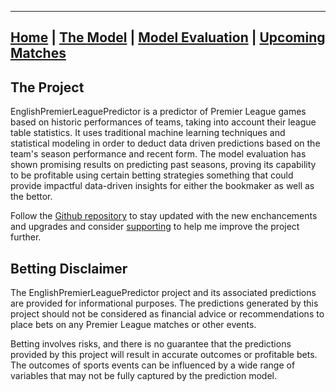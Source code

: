________________________________________________________________________________________________________________________________
## [Home](https://elasticalist.github.io/Home/ "EnglishPremierLeaguePredictor Home page") | [The Model](https://elasticalist.github.io/Model/ "Learn more about the model") | [Model Evaluation](https://elasticalist.github.io/Evaluation/ "Past season performance of the model") | [Upcoming Matches](https://elasticalist.github.io/Upcoming/ "The predictions of the upcoming matches") 


## The Project

EnglishPremierLeaguePredictor is a predictor of Premier League games based on historic performances of teams, taking into account their league table statistics. It uses traditional machine learning techniques and statistical modeling in order to deduct data driven predictions based on the team's season performance and recent form. The model evaluation has shown promising results on predicting past seasons, proving its capability to be profitable using certain betting strategies something that could provide impactful data-driven insights for either the bookmaker as well as the bettor.

Follow the [Github repository](https://github.com/nickpadd/EnglishPremierLeaguePredictor "The predictions of the upcoming matches") to stay updated with the new enchancements and upgrades and consider [supporting](https://www.buymeacoffee.com/nickpadd) to help me improve the project further.

## Betting Disclaimer

The EnglishPremierLeaguePredictor project and its associated predictions are provided for informational purposes. The predictions generated by this project should not be considered as financial advice or recommendations to place bets on any Premier League matches or other events.

Betting involves risks, and there is no guarantee that the predictions provided by this project will result in accurate outcomes or profitable bets. The outcomes of sports events can be influenced by a wide range of variables that may not be fully captured by the prediction model.
